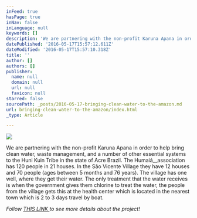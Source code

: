 ```yaml
---
inFeed: true
hasPage: true
inNav: false
inLanguage: null
keywords: []
description: 'We are partnering with the non-profit Karuna Apana in order to help bring clean water, waste management, and a number of other essential systems to the Huni Kuin Tribe in the state of Acre Brazil. The Humaiá association has 120 people in 21 houses. In the São Vicente Village they have 12 houses and 70 people (ages between 5 months and 76 years). The village has one well, where they get their water. The only treatment that the water receives is when the government gives them chlorine to treat the water, the people from the village gets this at the health center which is located in the nearest town which is 2 to 3 days travel by boat. '
datePublished: '2016-05-17T15:57:12.611Z'
dateModified: '2016-05-17T15:57:10.318Z'
title: ''
author: []
authors: []
publisher:
  name: null
  domain: null
  url: null
  favicon: null
starred: false
sourcePath: _posts/2016-05-17-bringing-clean-water-to-the-amazon.md
url: bringing-clean-water-to-the-amazon/index.html
_type: Article

---
```

![](https://the-grid-user-content.s3-us-west-2.amazonaws.com/31cdb71b-6ce1-442d-8316-8cdbc4a87dee.jpg)

We are partnering with the non-profit Karuna Apana in order to help bring clean water, waste management, and a number of other essential systems to the Huni Kuin Tribe in the state of Acre Brazil. The Humaiá__association has 120 people in 21 houses. In the São Vicente Village they have 12 houses and 70 people (ages between 5 months and 76 years). The village has one well, where they get their water. The only treatment that the water receives is when the government gives them chlorine to treat the water, the people from the village gets this at the health center which is located in the nearest town which is 2 to 3 days travel by boat. 

_Follow [THIS LINK ][0]to see more details about the project!_

[][0]

[0]: https://www.abrazosperu.com/hugs-apana-water-for-the-huni-kuin/